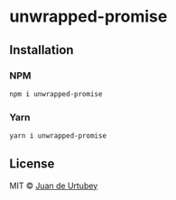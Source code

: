 # unwrapped-promise

## Installation

### NPM
```bash
npm i unwrapped-promise
```

### Yarn
```bash
yarn i unwrapped-promise
```

## License

MIT © [Juan de Urtubey](https://jdeurt.xyz)
